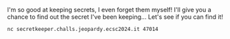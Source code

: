 I'm so good at keeping secrets, I even forget them myself!
I'll give you a chance to find out the secret I've been keeping...
Let's see if you can find it!

`nc secretkeeper.challs.jeopardy.ecsc2024.it 47014`
